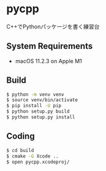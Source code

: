 # pycpp
C++でPythonパッケージを書く練習台

## System Requirements
* macOS 11.2.3 on Apple M1


## Build

```sh
$ python -m venv venv
$ source venv/bin/activate
$ pip install -U pip
$ python setup.py build
$ python setup.py install
```

## Coding

```sh
$ cd build
$ cmake -G Xcode ..
$ open pycpp.xcodeproj/
```

